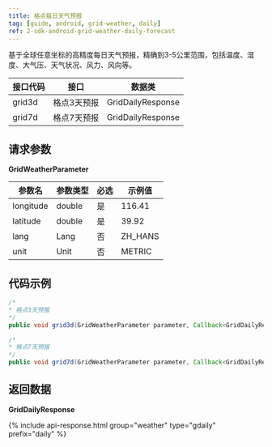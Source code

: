```yaml
---
title: 格点每日天气预报
tag: [guide, android, grid-weather, daily]
ref: 2-sdk-android-grid-weather-daily-forecast
---
```


基于全球任意坐标的高精度每日天气预报，精确到3-5公里范围，包括温度、湿度、大气压、天气状况、风力、风向等。

| 接口代码            | 接口     | 数据类             |
| --------------------------- | ---- | ------------------ |
| grid3d | 格点3天预报| GridDailyResponse |
| grid7d | 格点7天预报| GridDailyResponse |


## 请求参数 

**GridWeatherParameter**

| 参数名   | 参数类型 | 必选 | 示例值 |
| -------- | -------- | ---- | ------ |
| longitude | double | 是 | 116.41 |
| latitude | double | 是 | 39.92 |
| lang | Lang | 否 | ZH_HANS |
| unit | Unit | 否 | METRIC |

## 代码示例

```java
/*
* 格点3天预报
*/
public void grid3d(GridWeatherParameter parameter, Callback<GridDailyResponse> callback);

/*
* 格点7天预报
*/
public void grid7d(GridWeatherParameter parameter, Callback<GridDailyResponse> callback);
```

## 返回数据

**GridDailyResponse**

{% include api-response.html group="weather" type="gdaily" prefix="daily"  %}
